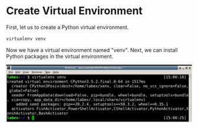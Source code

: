 # Create Virtual Environment

First, let us to create a Python virtual environment.

```bash
virtualenv venv
```

Now we have a virtual environment named "venv". Next, we can install Python packages in the virtual environment.

![1-1](assets/lab-python-virtual-env-1-1.png)
